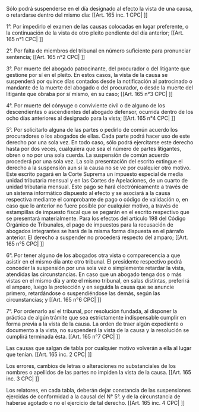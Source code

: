 Sólo podrá suspenderse en el día designado al efecto la vista de una causa, o retardarse dentro del mismo día: [[Art. 165 inc. 1 CPC| ]]

1°. Por impedirlo el examen de las causas colocadas en lugar preferente, o la continuación de la vista de otro pleito pendiente del día anterior; [[Art. 165 n°1 CPC| ]]

2°. Por falta de miembros del tribunal en número suficiente para pronunciar sentencia; [[Art. 165 n°2 CPC| ]]

3°. Por muerte del abogado patrocinante, del procurador o del litigante que gestione por sí en el pleito. En estos casos, la vista de la causa se suspenderá por quince días contados desde la notificación al patrocinado o mandante de la muerte del abogado o del procurador, o desde la muerte del litigante que obraba por sí mismo, en su caso; [[Art. 165 n°3 CPC| ]]

4°. Por muerte del cónyuge o conviviente civil o de alguno de los descendientes o ascendientes del abogado defensor, ocurrida dentro de los ocho días anteriores al designado para la vista; [[Art. 165 n°4 CPC| ]]

5°. Por solicitarlo alguna de las partes o pedirlo de común acuerdo los procuradores o los abogados de ellas. Cada parte podrá hacer uso de este derecho por una sola vez. En todo caso, sólo podrá ejercitarse este derecho hasta por dos veces, cualquiera que sea el número de partes litigantes, obren o no por una sola cuerda. La suspensión de común acuerdo procederá por una sola vez. La sola presentación del escrito extingue el derecho a la suspensión aun si la causa no se ve por cualquier otro motivo. Este escrito pagará en la Corte Suprema un impuesto especial de media unidad tributaria mensual y en las Cortes de Apelaciones, de un cuarto de unidad tributaria mensual. Este pago se hará electrónicamente a través de un sistema informático dispuesto al efecto y se asociará a la causa respectiva mediante el comprobante de pago o código de validación o, en caso que lo anterior no fuere posible por cualquier motivo, a través de estampillas de impuesto fiscal que se pegarán en el escrito respectivo que se presentará materialmente. Para los efectos del artículo 198 del Código Orgánico de Tribunales, el pago de impuestos para la recusación de abogados integrantes se hará de la misma forma dispuesta en el párrafo anterior. El derecho a suspender no procederá respecto del amparo; [[Art. 165 n°5 CPC| ]]

6°. Por tener alguno de los abogados otra vista o comparecencia a que asistir en el mismo día ante otro tribunal. El presidente respectivo podrá conceder la suspensión por una sola vez o simplemente retardar la vista, atendidas las circunstancias. En caso que un abogado tenga dos o más vistas en el mismo día y ante el mismo tribunal, en salas distintas, preferirá el amparo, luego la protección y en seguida la causa que se anuncie primero, retardándose o suspendiéndose las demás, según las circunstancias; y [[Art. 165 n°6 CPC| ]]

7°. Por ordenarlo así el tribunal, por resolución fundada, al disponer la práctica de algún trámite que sea estrictamente indispensable cumplir en forma previa a la vista de la causa. La orden de traer algún expediente o documento a la vista, no suspenderá la vista de la causa y la resolución se cumplirá terminada ésta. [[Art. 165 n°7 CPC| ]]

Las causas que salgan de tabla por cualquier motivo volverán a ella al lugar que tenían. [[Art. 165 inc. 2 CPC| ]]

Los errores, cambios de letras o alteraciones no substanciales de los nombres o apellidos de las partes no impiden la vista de la causa. [[Art. 165 inc. 3 CPC| ]]

Los relatores, en cada tabla, deberán dejar constancia de las suspensiones ejercidas de conformidad a la causal del N° 5°. y de la circunstancia de haberse agotado o no el ejercicio de tal derecho. [[Art. 165 inc. 4 CPC| ]]